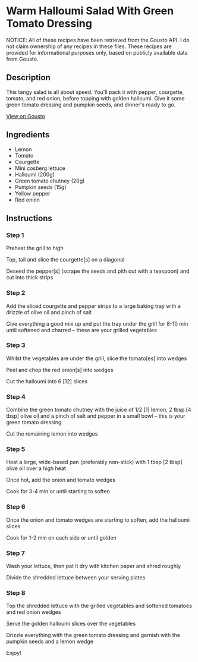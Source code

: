 # Warm Halloumi Salad With Green Tomato Dressing

NOTICE: All of these recipes have been retrieved from the Gousto API. I do not claim ownership of any recipes in these files. These recipes are provided for informational purposes only, based on publicly available data from Gousto.

## Description

This tangy salad is all about speed. You'll pack it with pepper, courgette, tomato, and red onion, before topping with golden halloumi. Give it some green tomato dressing and pumpkin seeds, and dinner's ready to go. 

[View on Gousto](https://www.gousto.co.uk/recipes/cookbook/warm-halloumi-salad-with-green-tomato-dressing)

## Ingredients

- Lemon
- Tomato
- Courgette
- Mini cosberg lettuce
- Halloumi (200g)
- Green tomato chutney (20g)
- Pumpkin seeds (15g)
- Yellow pepper
- Red onion

## Instructions


### Step 1

Preheat the grill to high

Top, tail and slice the courgette<span class="text-danger">[s] </span>on a diagonal

Deseed the pepper<span class="text-danger">[s]</span> (scrape the seeds and pith out with a teaspoon) and cut into thick strips


### Step 2

Add the sliced courgette and pepper strips to a large baking tray with a drizzle of olive oil and pinch of salt

Give everything a good mix up and put the tray under the grill for 8-10 min until softened and charred – these are your grilled vegetables


### Step 3

Whilst the vegetables are under the grill, slice the tomato<span class="text-danger">[es]</span> into wedges

Peel and chop the red onion<span class="text-danger">[s]</span> into wedges

Cut the halloumi into 6 <span class="text-danger">[12]</span> slices


### Step 4

Combine the green tomato chutney with the juice of 1/2 <span class="text-danger">[1] </span>lemon, 2 tbsp <span class="text-danger">[4 tbsp]</span> olive oil and a pinch of salt and pepper in a small bowl – this is your green tomato dressing

Cut the remaining lemon into wedges


### Step 5

Heat a large, wide-based pan (preferably non-stick) with 1 tbsp<span class="text-danger"> [2 tbsp]</span> olive oil over a high heat

Once hot, add the onion and tomato wedges

Cook for 3-4 min or until starting to soften


### Step 6

Once the onion and tomato wedges are starting to soften, add the halloumi slices

Cook for 1-2 min on each side or until golden


### Step 7

Wash your lettuce, then pat it dry with kitchen paper and shred roughly

Divide the shredded lettuce between your serving plates

### Step 8

Top the shredded lettuce with the grilled vegetables and softened tomatoes and red onion wedges

Serve the golden halloumi slices over the vegetables

Drizzle everything with the green tomato dressing and garnish with the pumpkin seeds and a lemon wedge

Enjoy!

